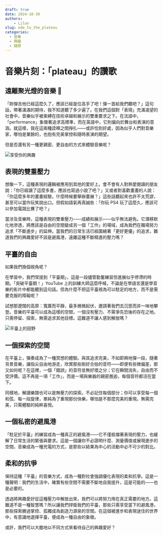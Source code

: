 ```yaml
---
draft: true
date: 2024-10-30
authors:
    - Lilon
slug: ode_to_the_plateau  
categories:  
  - 音樂  
  - 興趣  
  - 隨想  
---
```


# 音樂片刻：「plateau」的讚歌

## 遠離聚光燈的音樂 🎸

「妳彈吉他已經這麼久了，應該已經是位高手了吧！彈一首給我們聽吧？」這句話，帶著滿滿的期待，我不知道聽了多少遍了。在我們這個對「表現」充滿渴望的社會中，音樂似乎被束縛在技術卓越和展示的雙重要求之下。在法語中，「performance」象徵著追求高標準，而在英語中，它則偏向於舞台和表演的意涵。就這樣，我在這兩種詮釋之間掙扎——或許恰到好處，因為似乎人們對音樂家，哪怕是業餘的，也抱有完美掌控和隨時表演的期望。

但是否還有另一種更親密、更自由的方式來體驗音樂呢？

<!-- more -->

![享受你的興趣](https://images-wixmp-ed30a86b8c4ca887773594c2.wixmp.com/f/09c917d0-f5ca-4b29-a706-5e3ed5489e13/digqw14-428e6670-9b8b-4f15-93f2-2e5130ffdbbc.jpg/v1/fill/w_900,h_957,q_75,strp/guitar_and_plants_doodle_by_li__lon_digqw14-fullview.jpg?token=eyJ0eXAiOiJKV1QiLCJhbGciOiJIUzI1NiJ9.eyJzdWIiOiJ1cm46YXBwOjdlMGQxODg5ODIyNjQzNzNhNWYwZDQxNWVhMGQyNmUwIiwiaXNzIjoidXJuOmFwcDo3ZTBkMTg4OTgyMjY0MzczYTVmMGQ0MTVlYTBkMjZlMCIsIm9iaiI6W1t7ImhlaWdodCI6Ijw9OTU3IiwicGF0aCI6IlwvZlwvMDljOTE3ZDAtZjVjYS00YjI5LWE3MDYtNWUzZWQ1NDg5ZTEzXC9kaWdxdzE0LTQyOGU2NjcwLTliOGItNGYxNS05M2YyLTJlNTEzMGZmZGJiYy5qcGciLCJ3aWR0aCI6Ijw9OTAwIn1dXSwiYXVkIjpbInVybjpzZXJ2aWNlOmltYWdlLm9wZXJhdGlvbnMiXX0.v3SNDX9lYvaUqlQpXwwdt0Zu_H8f7IgPrGNxCvmg_vs)

## 表現的雙重壓力

想像一下，這種表現的邏輯被應用到其他的愛好上。會不會有人對熱愛閱讀的朋友說：「你已經讀了這麼多書，應該也寫過小說了吧？」又或者對喜歡畫畫的人說：「你這麼多年的畫畫經驗，什麼時候要舉辦畫展？」這些話聽起來也許不太荒謬，甚至可以當作玩笑說出口。但假如語氣再真誠些：「你玩 PS4 玩了這麼久，應該可以參加電競比賽了吧？」

當涉及音樂時，這種表現的雙重壓力——成績和展示——似乎無法避免。它潛移默化地滲透，將應該是自由的空間變成另一個「工作」的場域，成為我們在職場努力追求「不斷進步」的延伸。當我們的日常生活已經圍繞著「更好更優」的追求，難道我們的興趣愛好不該是避風港，遠離這種不斷精進的壓力嗎？

## 平臺的自由

如果我們換個視角呢？

在學習中，我們常提到「平臺期」，這是一段儘管勤奮練習但進展似乎停滯的時期。「突破平臺期！」YouTube 上的訓練大師這麼呼喊，不論是在學語言還是學音樂的影片中都能聽到這句話。但為什麼不把這平臺視為可以駐足的地方，而不是需要克服的障礙呢？

試想那遼闊的高原：寬廣而平靜，最多微微起伏，邀請著我們去沉思而非一味地攀登。音樂的平臺可以成為這樣的空間，一個沒有壓力、不需爭先恐後的存在之地。只需停留、探索，無需追求其他目標。這難道不讓人感到解放嗎？

![平臺上的田野](https://images-wixmp-ed30a86b8c4ca887773594c2.wixmp.com/f/09c917d0-f5ca-4b29-a706-5e3ed5489e13/digwqgl-bef3ecff-4176-4ffe-9a1d-fbf6dadb4050.jpg/v1/fill/w_1035,h_772,q_70,strp/countryside__doodle_by_li__lon_digwqgl-pre.jpg?token=eyJ0eXAiOiJKV1QiLCJhbGciOiJIUzI1NiJ9.eyJzdWIiOiJ1cm46YXBwOjdlMGQxODg5ODIyNjQzNzNhNWYwZDQxNWVhMGQyNmUwIiwiaXNzIjoidXJuOmFwcDo3ZTBkMTg4OTgyMjY0MzczYTVmMGQ0MTVlYTBkMjZlMCIsIm9iaiI6W1t7ImhlaWdodCI6Ijw9OTU1IiwicGF0aCI6IlwvZlwvMDljOTE3ZDAtZjVjYS00YjI5LWE3MDYtNWUzZWQ1NDg5ZTEzXC9kaWd3cWdsLWJlZjNlY2ZmLTQxNzYtNGZmZS05YTFkLWZiZjZkYWRiNDA1MC5qcGciLCJ3aWR0aCI6Ijw9MTI4MCJ9XV0sImF1ZCI6WyJ1cm46c2VydmljZTppbWFnZS5vcGVyYXRpb25zIl19.ynM7Ve4E4el-h3pgTh0fjfr0agvfPdFbtUE-D6YOK3c)

## 一個探索的空間

在平臺上，彈奏成為了一種冥想的體驗。與其追求完美，不如即興地彈一段，隨著背景音樂，讓指尖自由地游走，欣賞那些剛好合拍的音符——即便有些微偏差，那又如何呢？在這裡，一個「錯誤」的音符並無好壞之分；它在瞬間消失，自由而不受評價。這不再是一項「工作」，而是一場與樂器的親密邂逅，每個音符都活在當下。

同樣地，解讀樂譜也可以是無壓力的探索。不必記住每個部分；你可以享受每一個和弦、每一段旋律，單純為了重現那份快樂，哪怕是不那麼完美的重現。無需完美，只需體驗的純粹喜悅。

## 一個私密的避風港

「駐足於平臺」的練習成為一種真正的避風港——它不僅抵擋著表現的壓力，也緩解了日常生活的緊張與要求。這是一個讓你不必證明什麼、測量價值或展現進步的空間。音樂成為一種充電的方式，是那些以結果為中心的活動中必不可少的對比。

## 柔和的抗爭

保持這種「平臺」的音樂方式，成為一種對社會強調優化表現的柔和抗爭。這是一種聲明：我們的生活中，確實有些空間不需要不斷地自我提升，這是可能的——也是必要的。

透過將興趣愛好從這種壓力中解放出來，我們可以將努力用在真正需要的地方。這難道不是一種智慧嗎？所以讓我們捍衛我們的平臺，那些只需享受當下的避風港，那些探索勝過掌控、孤獨成為創造力源泉的空間。在這個被進步和表現迷住的世界中，有意識地選擇平臺，便成為一種自由的象徵。

或許，我們可以大膽地以不同方式來看待自己的興趣愛好？
